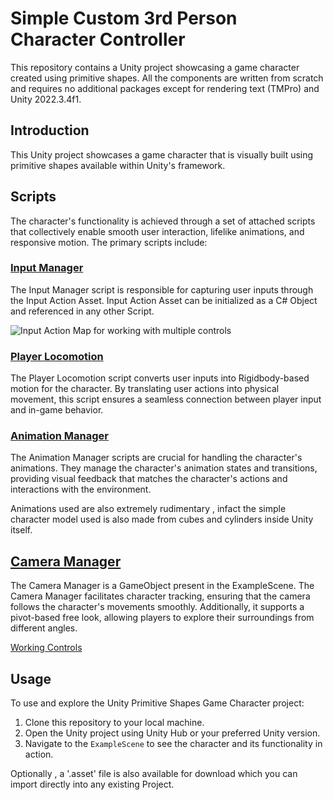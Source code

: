 # Simple Custom 3rd Person Character Controller

This repository contains a Unity project showcasing a game character created using primitive shapes. All the components are written from scratch and requires no additional packages except for rendering text (TMPro) and Unity 2022.3.4f1.

## Introduction
This Unity project showcases a game character that is visually built using primitive shapes available within Unity's framework. 

## Scripts
The character's functionality is achieved through a set of attached scripts that collectively enable smooth user interaction, lifelike animations, and responsive motion. The primary scripts include:

### [Input Manager](Assets/Scripts/InputManager.cs)

The Input Manager script is responsible for capturing user inputs through the Input Action Asset. Input Action Asset can be initialized as a C# Object and referenced in any other Script.

![Input Action Map for working with multiple controls ](https://github.com/invader43/Custom-Character-Controller/assets/85817312/0483b88b-844b-4e27-87e0-0170848dafb5)



### [Player Locomotion](Assets/PlayerLocomotion.cs)

The Player Locomotion script converts user inputs into Rigidbody-based motion for the character. By translating user actions into physical movement, this script ensures a seamless connection between player input and in-game behavior.


### [Animation Manager](Assets/AnimationManager.cs)

The Animation Manager scripts are crucial for handling the character's animations. They manage the character's animation states and transitions, providing visual feedback that matches the character's actions and interactions with the environment.

Animations used are also extremely rudimentary , infact the simple character model used is also made from cubes and cylinders inside Unity itself.

## [Camera Manager](Assets/CameraManager.cs)

The Camera Manager is a GameObject present in the ExampleScene. The Camera Manager facilitates character tracking, ensuring that the camera follows the character's movements smoothly. Additionally, it supports a pivot-based free look, allowing players to explore their surroundings from different angles.

[Working Controls](https://github.com/invader43/Custom-Character-Controller/assets/85817312/8a48cb54-ed09-469b-a391-ae76b4c42501)


## Usage

To use and explore the Unity Primitive Shapes Game Character project:

1. Clone this repository to your local machine.
2. Open the Unity project using Unity Hub or your preferred Unity version.
3. Navigate to the `ExampleScene` to see the character and its functionality in action.

Optionally , a '.asset' file is also available for download which you can import directly into any existing Project.








